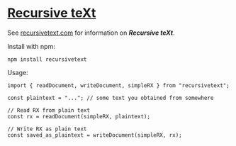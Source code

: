 # [Recursive teXt](http://recursivetext.com)

See [recursivetext.com](http://recursivetext.com) for information on ***Recursive teXt***.

Install with npm:
```
npm install recursivetext
```

Usage:
```
import { readDocument, writeDocument, simpleRX } from "recursivetext";

const plaintext = "..."; // some text you obtained from somewhere

// Read RX from plain text
const rx = readDocument(simpleRX, plaintext);

// Write RX as plain text
const saved_as_plaintext = writeDocument(simpleRX, rx); 
```